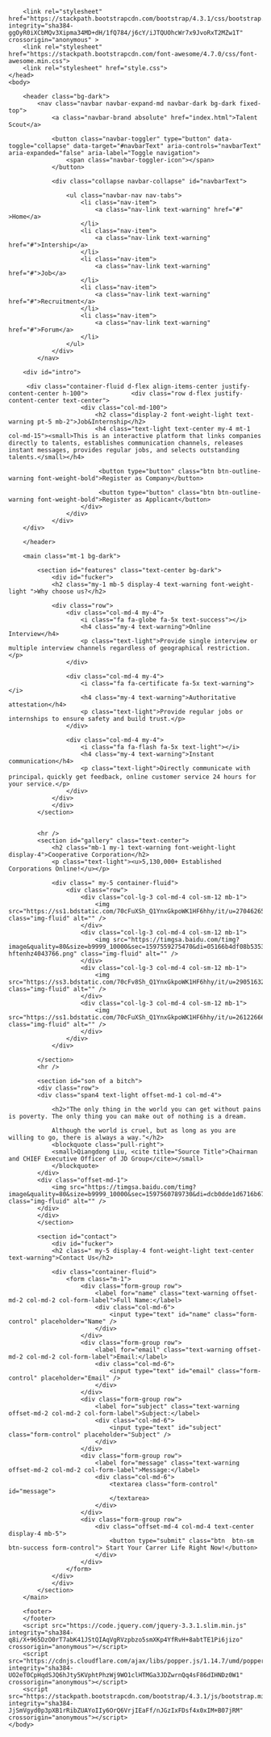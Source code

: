 <!DOCTYPE html>
<html lang="en">
    <head>
        <title>WebSite</title>
        <meta name="viewport" content="width=device-width, initial-scale=1, shrink-to-fit=no">
        
        <link rel="stylesheet" href="https://stackpath.bootstrapcdn.com/bootstrap/4.3.1/css/bootstrap.min.css" integrity="sha384-ggOyR0iXCbMQv3Xipma34MD+dH/1fQ784/j6cY/iJTQUOhcWr7x9JvoRxT2MZw1T" crossorigin="anonymous" >
        <link rel="stylesheet" href="https://stackpath.bootstrapcdn.com/font-awesome/4.7.0/css/font-awesome.min.css">
        <link rel="stylesheet" href="style.css">
    </head>
    <body>
        
        <header class="bg-dark">
            <nav class="navbar navbar-expand-md navbar-dark bg-dark fixed-top">
                <a class="navbar-brand absolute" href="index.html">Talent Scout</a>
                
                <button class="navbar-toggler" type="button" data-toggle="collapse" data-target="#navbarText" aria-controls="navbarText" aria-expanded="false" aria-label="Toggle navigation">
                    <span class="navbar-toggler-icon"></span>
                </button>
                
                <div class="collapse navbar-collapse" id="navbarText">
                    
                    <ul class="navbar-nav nav-tabs">
                        <li class="nav-item">
                            <a class="nav-link text-warning" href="#" >Home</a>
                        </li>
                        <li class="nav-item">
                            <a class="nav-link text-warning" href="#">Intership</a>
                        </li>
                        <li class="nav-item">
                            <a class="nav-link text-warning" href="#">Job</a>
                        </li>
                        <li class="nav-item">
                            <a class="nav-link text-warning" href="#">Recruitment</a>
                        </li>
                        <li class="nav-item">
                            <a class="nav-link text-warning" href="#">Forum</a>
                        </li>
                    </ul>
                </div>
            </nav>
            
        <div id="intro">
           
         <div class="container-fluid d-flex align-items-center justify-content-center h-100">            <div class="row d-flex justify-content-center text-center">                     
                        <div class="col-md-100">
                            <h2 class="display-2 font-weight-light text-warning pt-5 mb-2">Job&Internship</h2>
                            <h4 class="text-light text-center my-4 mt-1 col-md-15"><small>This is an interactive platform that links companies directly to talents, establishes communication channels, releases instant messages, provides regular jobs, and selects outstanding talents.</small></h4>
                            
                             <button type="button" class="btn btn-outline-warning font-weight-bold">Register as Company</button>
                            
                             <button type="button" class="btn btn-outline-warning font-weight-bold">Register as Applicant</button>
                        </div>
                    </div>
                </div>
        </div>
            
        </header>
      
        <main class="mt-1 bg-dark">
           
            <section id="features" class="text-center bg-dark">
                <div id="fucker">
                <h2 class="my-1 mb-5 display-4 text-warning font-weight-light ">Why choose us?</h2>
                
                <div class="row">
                    <div class="col-md-4 my-4">
                        <i class="fa fa-globe fa-5x text-success"></i>
                        <h4 class="my-4 text-warning">Online Interview</h4>
                        <p class="text-light">Provide single interview or multiple interview channels regardless of geographical restriction.</p>
                    </div>
                    
                    <div class="col-md-4 my-4">
                        <i class="fa fa-certificate fa-5x text-warning"></i>
                        <h4 class="my-4 text-warning">Authoritative attestation</h4>
                        <p class="text-light">Provide regular jobs or internships to ensure safety and build trust.</p>
                    </div>
                    
                    <div class="col-md-4 my-4">
                        <i class="fa fa-flash fa-5x text-light"></i>
                        <h4 class="my-4 text-warning">Instant communication</h4>
                        <p class="text-light">Directly communicate with principal，quickly get feedback, online customer service 24 hours for your service.</p>
                    </div>
                </div>
                </div>
            </section>
            
            
            <hr />
            <section id="gallery" class="text-center">
                <h2 class="mb-1 my-1 text-warning font-weight-light display-4">Cooperative Corporation</h2>
                <p class="text-light"><u>5,130,000+ Established Corporations Online!</u></p>
                
                <div class=" my-5 container-fluid">
                    <div class="row">
                        <div class="col-lg-3 col-md-4 col-sm-12 mb-1">
                            <img src="https://ss1.bdstatic.com/70cFuXSh_Q1YnxGkpoWK1HF6hhy/it/u=2704626552,2771003367&fm=26&gp=0.jpg" class="img-fluid" alt="" />
                        </div>
                        <div class="col-lg-3 col-md-4 col-sm-12 mb-1">
                            <img src="https://timgsa.baidu.com/timg?image&quality=80&size=b9999_10000&sec=1597559275470&di=05166b4df08b5353267ea2b60a7bbaf3&imgtype=0&src=http%3A%2F%2Fn.sinaimg.cn%2Ftranslate%2F788%2Fw500h288%2F20180724%2FQSCS-hftenhz4043766.png" class="img-fluid" alt="" />
                        </div>
                        <div class="col-lg-3 col-md-4 col-sm-12 mb-1">
                            <img src="https://ss3.bdstatic.com/70cFv8Sh_Q1YnxGkpoWK1HF6hhy/it/u=290516328,2617654251&fm=26&gp=0.jpg" class="img-fluid" alt="" />
                        </div>
                        <div class="col-lg-3 col-md-4 col-sm-12 mb-1">
                            <img src="https://ss1.bdstatic.com/70cFuXSh_Q1YnxGkpoWK1HF6hhy/it/u=2612266622,2490512485&fm=26&gp=0.jpg" class="img-fluid" alt="" />
                        </div>
                    </div>
                </div>
                
            </section>
            <hr />
            
            <section id="son of a bitch">
            <div class="row">
            <div class="span4 text-light offset-md-1 col-md-4">
                
                <h2>"The only thing in the world you can get without pains is poverty. The only thing you can make out of nothing is a dream.
                    
                Although the world is cruel, but as long as you are willing to go, there is always a way."</h2>
                <blockquote class="pull-right">
                <small>Qiangdong Liu, <cite title="Source Title">Chairman and CHIEF Executive Officer of JD Group</cite></small>
                </blockquote>
            </div>
            <div class="offset-md-1">
                <img src="https://timgsa.baidu.com/timg?image&quality=80&size=b9999_10000&sec=1597560789730&di=dcb0dde1d6716b672875aae530897c92&imgtype=0&src=http%3A%2F%2Fwww.kmdj.cn%2Fupload_files%2Fqb_news_%2F142%2F345_20181218151247_r1k6j.jpg" class="img-fluid" alt="" />
            </div>
            </div>
            </section>
            
            <section id="contact">
                <div id="fucker">
                <h2 class=" my-5 display-4 font-weight-light text-center text-warning">Contact Us</h2>
                
                <div class="container-fluid">
                    <form class="m-1">
                        <div class="form-group row">
                            <label for="name" class="text-warning offset-md-2 col-md-2 col-form-label">Full Name:</label>
                            <div class="col-md-6">
                                <input type="text" id="name" class="form-control" placeholder="Name" />
                            </div>
                        </div>
                        <div class="form-group row">
                            <label for="email" class="text-warning offset-md-2 col-md-2 col-form-label">Email:</label>
                            <div class="col-md-6">
                                <input type="text" id="email" class="form-control" placeholder="Email" />
                            </div>
                        </div>
                        <div class="form-group row">
                            <label for="subject" class="text-warning offset-md-2 col-md-2 col-form-label">Subject:</label>
                            <div class="col-md-6">
                                <input type="text" id="subject" class="form-control" placeholder="Subject" />
                            </div>
                        </div>
                        <div class="form-group row">
                            <label for="message" class="text-warning offset-md-2 col-md-2 col-form-label">Message:</label>
                            <div class="col-md-6">
                                <textarea class="form-control" id="message">
                                </textarea>
                            </div>
                        </div>
                        <div class="form-group row">
                            <div class="offset-md-4 col-md-4 text-center display-4 mb-5">
                                <button type="submit" class="btn  btn-sm btn-success form-control"> Start Your Carrer Life Right Now!</button>
                            </div>
                        </div>
                    </form>
                </div>
                </div>
            </section>
        </main>
        
        <footer>
        </footer>
        <script src="https://code.jquery.com/jquery-3.3.1.slim.min.js" integrity="sha384-q8i/X+965DzO0rT7abK41JStQIAqVgRVzpbzo5smXKp4YfRvH+8abtTE1Pi6jizo" crossorigin="anonymous"></script>
        <script src="https://cdnjs.cloudflare.com/ajax/libs/popper.js/1.14.7/umd/popper.min.js" integrity="sha384-UO2eT0CpHqdSJQ6hJty5KVphtPhzWj9WO1clHTMGa3JDZwrnQq4sF86dIHNDz0W1" crossorigin="anonymous"></script>
        <script src="https://stackpath.bootstrapcdn.com/bootstrap/4.3.1/js/bootstrap.min.js" integrity="sha384-JjSmVgyd0p3pXB1rRibZUAYoIIy6OrQ6VrjIEaFf/nJGzIxFDsf4x0xIM+B07jRM" crossorigin="anonymous"></script>
    </body>
</html>
